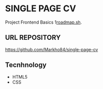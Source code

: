 # SINGLE PAGE CV
Project Frontend Basics 1[roadmap.sh](https://roadmap.sh/projects/single-page-cv).

## URL REPOSITORY
https://github.com/Markho84/single-page-cv

## Tecnhnology
- HTML5
- CSS
